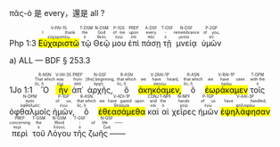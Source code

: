 πᾶς-ὁ 是 every，還是 all ?

<rt>Php 1:3</rt>  <RUBY><ruby><ruby><mark class='verb'>Εὐχαριστῶ</mark><rt>εὐχαριστέω</rt></ruby><rt>I thank</rt></ruby><rt>V-PAI-1S</rt></RUBY>  <RUBY><ruby><ruby>τῷ<rt>ὁ</rt></ruby><rt>the</rt></ruby><rt>T-DSM</rt></RUBY>  <RUBY><ruby><ruby>Θεῷ<rt>θεός</rt></ruby><rt>God</rt></ruby><rt>N-DSM</rt></RUBY>  <RUBY><ruby><ruby>μου<rt>ἐγώ</rt></ruby><rt>of me</rt></ruby><rt>P-1GS</rt></RUBY>  <RUBY><ruby><ruby>ἐπὶ<rt>ἐπί</rt></ruby><rt>upon</rt></ruby><rt>PREP</rt></RUBY>  <RUBY><ruby><ruby>πάσῃ<rt>πᾶς</rt></ruby><rt>every</rt></ruby><rt>A-DSF</rt></RUBY>  <RUBY><ruby><ruby>τῇ<rt>ὁ</rt></ruby><rt>-</rt></ruby><rt>T-DSF</rt></RUBY>  <RUBY><ruby><ruby>μνείᾳ<rt>μνεία</rt></ruby><rt>remembrance</rt></ruby><rt>N-DSF</rt></RUBY>  <RUBY><ruby><ruby>ὑμῶν<rt>σύ</rt></ruby><rt>of you,</rt></ruby><rt>P-2GP</rt></RUBY> 


a) ALL
— BDF § 253.3

<rt>1Jo 1:1</rt>  <RUBY><ruby><ruby>Ὃ<rt>ὅς, ἥ</rt></ruby><rt>That which</rt></ruby><rt>R-NSN</rt></RUBY>  <RUBY><ruby><ruby><mark class='verb'>ἦν</mark><rt>εἰμί</rt></ruby><rt>was</rt></ruby><rt>V-IAI-3S</rt></RUBY>  <RUBY><ruby><ruby>ἀπ᾽<rt>ἀπό</rt></ruby><rt>from</rt></ruby><rt>PREP</rt></RUBY>  <RUBY><ruby><ruby>ἀρχῆς,<rt>ἀρχή</rt></ruby><rt>[the] beginning,</rt></ruby><rt>N-GSF</rt></RUBY>  <RUBY><ruby><ruby>ὃ<rt>ὅς, ἥ</rt></ruby><rt>that which</rt></ruby><rt>R-ASN</rt></RUBY>  <RUBY><ruby><ruby><mark class='verb'>ἀκηκόαμεν,</mark><rt>ἀκούω</rt></ruby><rt>we have heard,</rt></ruby><rt>V-2RAI-1P</rt></RUBY>  <RUBY><ruby><ruby>ὃ<rt>ὅς, ἥ</rt></ruby><rt>that which</rt></ruby><rt>R-ASN</rt></RUBY>  <RUBY><ruby><ruby><mark class='verb'>ἑωράκαμεν</mark><rt>ὁράω</rt></ruby><rt>we have seen</rt></ruby><rt>V-RAI-1P</rt></RUBY>  <RUBY><ruby><ruby>τοῖς<rt>ὁ</rt></ruby><rt>with the</rt></ruby><rt>T-DPM</rt></RUBY>  <RUBY><ruby><ruby>ὀφθαλμοῖς<rt>ὀφθαλμός</rt></ruby><rt>eyes</rt></ruby><rt>N-DPM</rt></RUBY>  <RUBY><ruby><ruby>ἡμῶν,<rt>ἐγώ</rt></ruby><rt>of us,</rt></ruby><rt>P-1GP</rt></RUBY>  <RUBY><ruby><ruby>ὃ<rt>ὅς, ἥ</rt></ruby><rt>that which</rt></ruby><rt>R-ASN</rt></RUBY>  <RUBY><ruby><ruby><mark class='verb'>ἐθεασάμεθα</mark><rt>θεάομαι</rt></ruby><rt>we have gazed upon</rt></ruby><rt>V-ADI-1P</rt></RUBY>  <RUBY><ruby><ruby>καὶ<rt>καί</rt></ruby><rt>and</rt></ruby><rt>CONJ</rt></RUBY>  <RUBY><ruby><ruby>αἱ<rt>ὁ</rt></ruby><rt>the</rt></ruby><rt>T-NPF</rt></RUBY>  <RUBY><ruby><ruby>χεῖρες<rt>χείρ</rt></ruby><rt>hands</rt></ruby><rt>N-NPF</rt></RUBY>  <RUBY><ruby><ruby>ἡμῶν<rt>ἐγώ</rt></ruby><rt>of us</rt></ruby><rt>P-1GP</rt></RUBY>  <RUBY><ruby><ruby><mark class='verb'>ἐψηλάφησαν</mark><rt>ψηλαφάω</rt></ruby><rt>have handled,</rt></ruby><rt>V-AAI-3P</rt></RUBY>  <RUBY><ruby><ruby>περὶ<rt>περί</rt></ruby><rt>concerning</rt></ruby><rt>PREP</rt></RUBY>  <RUBY><ruby><ruby>τοῦ<rt>ὁ</rt></ruby><rt>the</rt></ruby><rt>T-GSM</rt></RUBY>  <RUBY><ruby><ruby>Λόγου<rt>λόγος</rt></ruby><rt>Word</rt></ruby><rt>N-GSM</rt></RUBY>  <RUBY><ruby><ruby>τῆς<rt>ὁ</rt></ruby><rt>-</rt></ruby><rt>T-GSF</rt></RUBY>  <RUBY><ruby><ruby>ζωῆς ——<rt>ζωή</rt></ruby><rt>of life ——</rt></ruby><rt>N-GSF</rt></RUBY> 